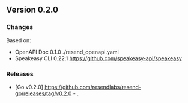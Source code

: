 

## Version 0.2.0
### Changes
Based on:
- OpenAPI Doc 0.1.0 ./resend_openapi.yaml
- Speakeasy CLI 0.22.1 https://github.com/speakeasy-api/speakeasy
### Releases
- [Go v0.2.0] https://github.com/resendlabs/resend-go/releases/tag/v0.2.0 - .